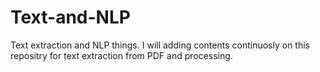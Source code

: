 # Text-and-NLP
Text extraction and NLP things.
I will adding contents continuosly on this repositry for text extraction from PDF and processing. 
